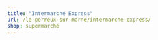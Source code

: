```yaml
---
title: "Intermarché Express"
url: /le-perreux-sur-marne/intermarche-express/
shop: supermarché
---
```

